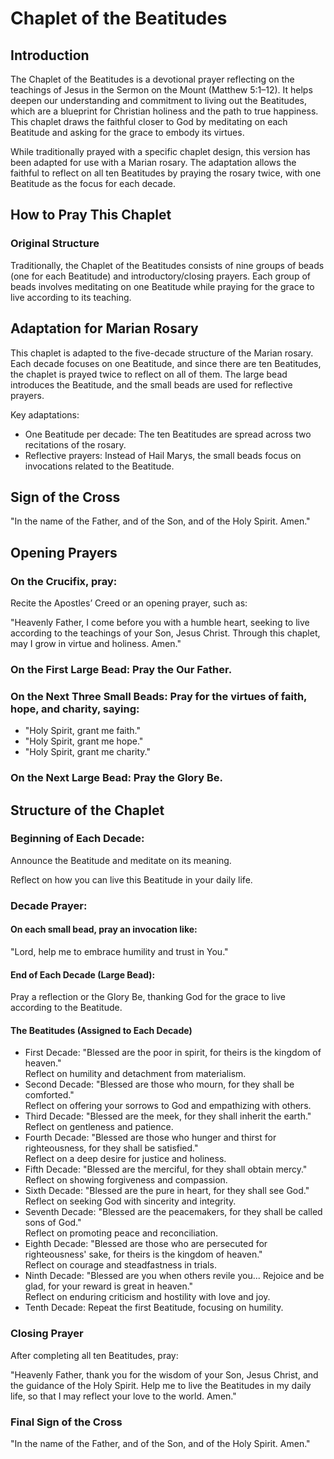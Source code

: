 # Chaplet of the Beatitudes

## Introduction

The Chaplet of the Beatitudes is a devotional prayer reflecting on the teachings of Jesus in the Sermon on the Mount (Matthew 5:1–12). It helps deepen our understanding and commitment to living out the Beatitudes, which are a blueprint for Christian holiness and the path to true happiness. This chaplet draws the faithful closer to God by meditating on each Beatitude and asking for the grace to embody its virtues.

While traditionally prayed with a specific chaplet design, this version has been adapted for use with a Marian rosary. The adaptation allows the faithful to reflect on all ten Beatitudes by praying the rosary twice, with one Beatitude as the focus for each decade.

## How to Pray This Chaplet

### Original Structure

Traditionally, the Chaplet of the Beatitudes consists of nine groups of beads (one for each Beatitude) and introductory/closing prayers. Each group of beads involves meditating on one Beatitude while praying for the grace to live according to its teaching.

## Adaptation for Marian Rosary

This chaplet is adapted to the five-decade structure of the Marian rosary. Each decade focuses on one Beatitude, and since there are ten Beatitudes, the chaplet is prayed twice to reflect on all of them. The large bead introduces the Beatitude, and the small beads are used for reflective prayers.

Key adaptations:

 * One Beatitude per decade: The ten Beatitudes are spread across two recitations of the rosary.
 * Reflective prayers: Instead of Hail Marys, the small beads focus on invocations related to the Beatitude.

## Sign of the Cross

"In the name of the Father, and of the Son, and of the Holy Spirit. Amen."

## Opening Prayers

### On the Crucifix, pray: 

Recite the Apostles’ Creed or an opening prayer, such as:

"Heavenly Father, I come before you with a humble heart, seeking to live according to the teachings of your Son, Jesus Christ. Through this chaplet, may I grow in virtue and holiness. Amen."

### On the First Large Bead: Pray the Our Father.

### On the Next Three Small Beads: Pray for the virtues of faith, hope, and charity, saying:

 * "Holy Spirit, grant me faith."
 * "Holy Spirit, grant me hope."
 * "Holy Spirit, grant me charity."

### On the Next Large Bead: Pray the Glory Be.

## Structure of the Chaplet

### Beginning of Each Decade:

Announce the Beatitude and meditate on its meaning.

Reflect on how you can live this Beatitude in your daily life.

### Decade Prayer:

#### On each small bead, pray an invocation like:

"Lord, help me to embrace humility and trust in You."

#### End of Each Decade (Large Bead):

Pray a reflection or the Glory Be, thanking God for the grace to live according to the Beatitude.

#### The Beatitudes (Assigned to Each Decade)

 * First Decade: "Blessed are the poor in spirit, for theirs is the kingdom of heaven."  
Reflect on humility and detachment from materialism.
 * Second Decade: "Blessed are those who mourn, for they shall be comforted."  
Reflect on offering your sorrows to God and empathizing with others.
 * Third Decade: "Blessed are the meek, for they shall inherit the earth."  
Reflect on gentleness and patience.
 * Fourth Decade: "Blessed are those who hunger and thirst for righteousness, for they shall be satisfied."  
Reflect on a deep desire for justice and holiness.
 * Fifth Decade: "Blessed are the merciful, for they shall obtain mercy."  
Reflect on showing forgiveness and compassion.
 * Sixth Decade: "Blessed are the pure in heart, for they shall see God."  
Reflect on seeking God with sincerity and integrity.
 * Seventh Decade: "Blessed are the peacemakers, for they shall be called sons of God."  
Reflect on promoting peace and reconciliation.
 * Eighth Decade: "Blessed are those who are persecuted for righteousness' sake, for theirs is the kingdom of heaven."  
Reflect on courage and steadfastness in trials.
 * Ninth Decade: "Blessed are you when others revile you... Rejoice and be glad, for your reward is great in heaven."  
Reflect on enduring criticism and hostility with love and joy.
 * Tenth Decade: Repeat the first Beatitude, focusing on humility.

### Closing Prayer

After completing all ten Beatitudes, pray:

"Heavenly Father, thank you for the wisdom of your Son, Jesus Christ, and the guidance of the Holy Spirit. Help me to live the Beatitudes in my daily life, so that I may reflect your love to the world. Amen."

### Final Sign of the Cross

"In the name of the Father, and of the Son, and of the Holy Spirit. Amen."
